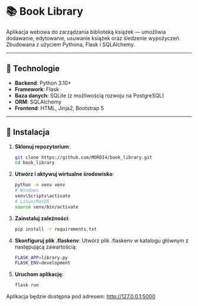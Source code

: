 # 📚 Book Library

Aplikacja webowa do zarządzania biblioteką książek — umożliwia dodawanie, edytowanie, usuwanie książek oraz śledzenie wypożyczeń. Zbudowana z użyciem Pythona, Flask i SQLAlchemy.

---

## 🧪 Technologie

- **Backend**: Python 3.10+
- **Framework**: Flask
- **Baza danych**: SQLite (z możliwością rozwoju na PostgreSQL)
- **ORM**: SQLAlchemy
- **Frontend**: HTML, Jinja2, Bootstrap 5

---

## 🚀 Instalacja

1. **Sklonuj repozytorium**:

    ```bash
    git clone https://github.com/MORDI4/book_library.git
    cd book_library

2. **Utwórz i aktywuj wirtualne środowisko**:

    ```bash
    python -m venv venv
    # Windows
    venv\Scripts\activate
    # Linux/MacOS
    source venv/bin/activate


3. **Zainstaluj zależności**:

    ```bash
    pip install -r requirements.txt


4. **Skonfiguruj plik .flaskenv**:
Utwórz plik .flaskenv w katalogu głównym z następującą zawartością:

    ```bash
    FLASK_APP=library.py
    FLASK_ENV=development


5. **Uruchom aplikację**:

    ```bash
    flask run
    
Aplikacja będzie dostępna pod adresem: http://127.0.0.1:5000